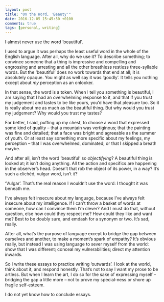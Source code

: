 ```yaml
---
layout: post
title: "On the Word, 'Beauty'"
date: 2016-12-05 15:45:50 +0100
comments: true
tags: [personal, writing]
---
```

I almost never use the word ‘beautiful’.
<!--more-->

I used to argue it was perhaps the least useful word in the whole of the English language. After all, why do we use it? To describe something; to convince someone that a thing is impressive and compelling and engrossing and arresting and all the other breathless restless three-syllable words. But the ‘beautiful’ does no work towards that end at all; it is absolutely opaque. You might as well say it was ‘goodly’. It tells you nothing except about _my_ perception as an onlooker.

In that sense, the word is a token. When I tell you something is beautiful, I am saying that I had an overwhelming response to it, and that if you trust my judgement and tastes to be like yours, you’d have that pleasure too. So it is really about me as much as the beautiful thing. But why would you trust my judgement? Why would you trust my tastes?

Far better, I said, puffing up my chest, to choose a word that expressed some kind of quality – that a mountain was vertiginous; that the painting was fine and detailed; that a face was bright and agreeable as the summer of youth. Or at least say something more specific about my feelings, my perception – that I was overwhelmed, dominated, or that I skipped a breath maybe.

And after all, isn’t the word ‘beautiful’ so _objectifying_? A beautiful thing is looked at; it isn’t doing anything. All the action and specifics are happening in the observer’s head. Doesn’t that rob the object of its power, in a way? It’s such a clichéd, vulgar word, isn’t it?

‘Vulgar’. That’s the real reason I wouldn’t use the word: I thought it was beneath me.

I’ve always felt insecure about my language, because I’ve always felt insecure about my intelligence. If I can’t throw a basket of words at someone, how can I convince them I’m clever? And I must do that, without question, else how could they respect me? How could they like and want me? Best to be doubly sure, and emdash for a synonym or two. It’s sad, really.

After all, what’s the purpose of language except to bridge the gap between ourselves and another, to make a moment’s spark of empathy? It’s obvious really, but instead I was using language to sever myself from the world: show that I was different; conceal my vulnerabilities; direct my attention inwards.

So I write these essays to practice writing ‘outwards’. I look at the world, think about it, and respond honestly. That’s not to say I want my prose to be artless. But when I learn the art, I do so for the sake of expressing myself – bridging the gap a little more – not to prove my special-ness or shore up fragile self-esteem.

I do not yet know how to conclude essays.